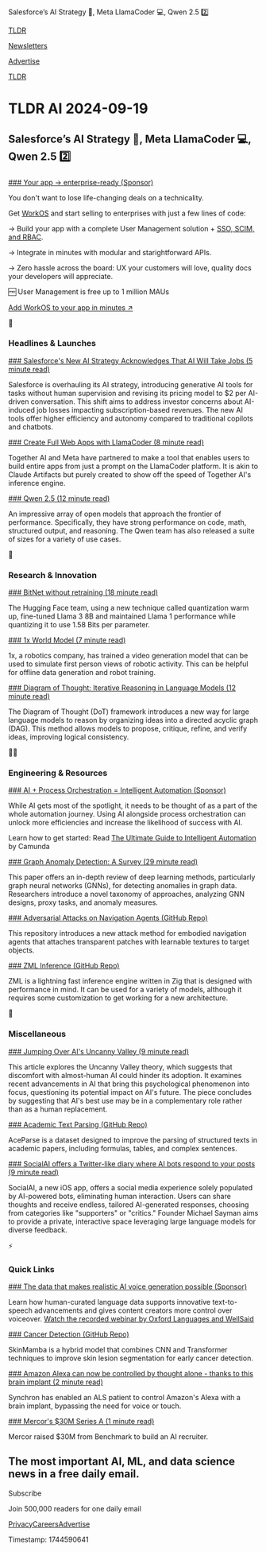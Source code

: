 Salesforce’s AI Strategy 🤖, Meta LlamaCoder 💻, Qwen 2.5 2️⃣

[TLDR](/)

[Newsletters](/newsletters)

[Advertise](https://advertise.tldr.tech/)

[TLDR](/)

# TLDR AI 2024-09-19

## Salesforce’s AI Strategy 🤖, Meta LlamaCoder 💻, Qwen 2.5 2️⃣

### 

[### Your app → enterprise-ready (Sponsor)](https://workos.com/?utm_source=tldr&amp;utm_medium=newsletter&amp;utm_campaign=q22024)

You don't want to lose life-changing deals on a technicality.

Get [WorkOS](https://workos.com/?utm_source=tldr&utm_medium=newsletter&utm_campaign=q22024) and start selling to enterprises with just a few lines of code:

→ Build your app with a complete User Management solution + [SSO, SCIM, and RBAC](https://workos.com/?utm_source=tldr&utm_medium=newsletter&utm_campaign=q22024).

→ Integrate in minutes with modular and starightforward APIs.

→ Zero hassle across the board: UX your customers will love, quality docs your developers will appreciate.

🆓 User Management is free up to 1 million MAUs

[Add WorkOS to your app in minutes ↗️](https://workos.com/?utm_source=tldr&utm_medium=newsletter&utm_campaign=q22024)

🚀

### Headlines & Launches

[### Salesforce's New AI Strategy Acknowledges That AI Will Take Jobs (5 minute read)](https://finance.yahoo.com/news/salesforce-ai-strategy-acknowledges-ai-120000175.html?utm_source=tldrai)

Salesforce is overhauling its AI strategy, introducing generative AI tools for tasks without human supervision and revising its pricing model to $2 per AI-driven conversation. This shift aims to address investor concerns about AI-induced job losses impacting subscription-based revenues. The new AI tools offer higher efficiency and autonomy compared to traditional copilots and chatbots.

[### Create Full Web Apps with LlamaCoder (8 minute read)](https://ai.meta.com/blog/together-ai-llamacoder/?utm_source=tldrai)

Together AI and Meta have partnered to make a tool that enables users to build entire apps from just a prompt on the LlamaCoder platform. It is akin to Claude Artifacts but purely created to show off the speed of Together AI's inference engine.

[### Qwen 2.5 (12 minute read)](https://qwenlm.github.io/blog/qwen2.5/?utm_source=tldrai)

An impressive array of open models that approach the frontier of performance. Specifically, they have strong performance on code, math, structured output, and reasoning. The Qwen team has also released a suite of sizes for a variety of use cases.

🧠

### Research & Innovation

[### BitNet without retraining (18 minute read)](https://huggingface.co/blog/1_58_llm_extreme_quantization?utm_source=tldrai)

The Hugging Face team, using a new technique called quantization warm up, fine-tuned Llama 3 8B and maintained Llama 1 performance while quantizing it to use 1.58 Bits per parameter.

[### 1x World Model (7 minute read)](https://www.1x.tech/discover/1x-world-model?utm_source=tldrai)

1x, a robotics company, has trained a video generation model that can be used to simulate first person views of robotic activity. This can be helpful for offline data generation and robot training.

[### Diagram of Thought: Iterative Reasoning in Language Models (12 minute read)](https://arxiv.org/abs/2409.10038v1?utm_source=tldrai)

The Diagram of Thought (DoT) framework introduces a new way for large language models to reason by organizing ideas into a directed acyclic graph (DAG). This method allows models to propose, critique, refine, and verify ideas, improving logical consistency.

👨‍💻

### Engineering & Resources

[### AI + Process Orchestration = Intelligent Automation (Sponsor)](https://page.camunda.com/wp-intelligent-automation-guide?utm_medium=paid_leadgen&amp;utm_source=tldr&amp;utm_campaign=Guide.UltimateGuidetoIntelligentAutomation.24Q3.EN)

While AI gets most of the spotlight, it needs to be thought of as a part of the whole automation journey. Using AI alongside process orchestration can unlock more efficiencies and increase the likelihood of success with AI.

Learn how to get started: Read [The Ultimate Guide to Intelligent Automation](https://page.camunda.com/wp-intelligent-automation-guide?utm_medium=paid_leadgen&utm_source=tldr&utm_campaign=Guide.UltimateGuidetoIntelligentAutomation.24Q3.EN) by Camunda

[### Graph Anomaly Detection: A Survey (29 minute read)](https://arxiv.org/abs/2409.09957v1?utm_source=tldrai)

This paper offers an in-depth review of deep learning methods, particularly graph neural networks (GNNs), for detecting anomalies in graph data. Researchers introduce a novel taxonomy of approaches, analyzing GNN designs, proxy tasks, and anomaly measures.

[### Adversarial Attacks on Navigation Agents (GitHub Repo)](https://github.com/chen37058/physical-attacks-in-embodied-navigation?utm_source=tldrai)

This repository introduces a new attack method for embodied navigation agents that attaches transparent patches with learnable textures to target objects.

[### ZML Inference (GitHub Repo)](https://github.com/zml/zml?utm_source=tldrai)

ZML is a lightning fast inference engine written in Zig that is designed with performance in mind. It can be used for a variety of models, although it requires some customization to get working for a new architecture.

🎁

### Miscellaneous

[### Jumping Over AI's Uncanny Valley (9 minute read)](https://every.to/p/jumping-over-ai-s-uncanny-valley-4b1c3436-b424-4a62-b563-50e1469bba6c?utm_source=tldrai)

This article explores the Uncanny Valley theory, which suggests that discomfort with almost-human AI could hinder its adoption. It examines recent advancements in AI that bring this psychological phenomenon into focus, questioning its potential impact on AI's future. The piece concludes by suggesting that AI's best use may be in a complementary role rather than as a human replacement.

[### Academic Text Parsing (GitHub Repo)](https://github.com/JHW5981/AceParse?utm_source=tldrai)

AceParse is a dataset designed to improve the parsing of structured texts in academic papers, including formulas, tables, and complex sentences.

[### SocialAI offers a Twitter-like diary where AI bots respond to your posts (9 minute read)](https://techcrunch.com/2024/09/17/socialai-offers-a-twitter-like-diary-where-ai-bots-respond-to-your-posts/?utm_source=tldrai)

SocialAI, a new iOS app, offers a social media experience solely populated by AI-powered bots, eliminating human interaction. Users can share thoughts and receive endless, tailored AI-generated responses, choosing from categories like "supporters" or "critics." Founder Michael Sayman aims to provide a private, interactive space leveraging large language models for diverse feedback.

⚡️

### Quick Links

[### The data that makes realistic AI voice generation possible (Sponsor)](https://languages.oup.com/products/webinar-what-can-curated-pronunciation-data-do-for-text-to-speech/?utm_source=tldr+ai&amp;utm_medium=newsletter&amp;utm_id=ws+on+demand+webinar+19092024)

Learn how human-curated language data supports innovative text-to-speech advancements and gives content creators more control over voiceover. [Watch the recorded webinar by Oxford Languages and WellSaid](https://languages.oup.com/products/webinar-what-can-curated-pronunciation-data-do-for-text-to-speech/?utm_source=tldr+ai&utm_medium=newsletter&utm_id=ws+on+demand+webinar+19092024)

[### Cancer Detection (GitHub Repo)](https://github.com/zs1314/skinmamba?utm_source=tldrai)

SkinMamba is a hybrid model that combines CNN and Transformer techniques to improve skin lesion segmentation for early cancer detection.

[### Amazon Alexa can now be controlled by thought alone - thanks to this brain implant (2 minute read)](https://www.zdnet.com/article/amazon-alexa-can-now-be-controlled-by-thought-alone-thanks-to-this-brain-implant?utm_source=tldrai)

Synchron has enabled an ALS patient to control Amazon's Alexa with a brain implant, bypassing the need for voice or touch.

[### Mercor's $30M Series A (1 minute read)](https://threadreaderapp.com/thread/1836435248592376149.html?utm_source=tldrai)

Mercor raised $30M from Benchmark to build an AI recruiter.

## The most important AI, ML, and data science news in a free daily email.

Subscribe

Join 500,000 readers for one daily email

[Privacy](/privacy)[Careers](https://jobs.ashbyhq.com/tldr.tech)[Advertise](/ai/advertise)

Timestamp: 1744590641